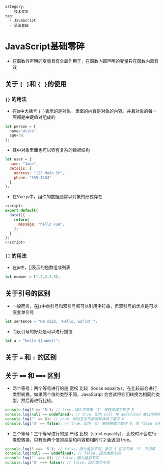 ```
category:
  - 技术文章
tag:
  - JavaScript
  - 语法基础
```
# JavaScript基础零碎

- 在函数外声明的变量具有全局作用于，在函数内部声明的变量只在函数内部有效

## 关于 `[ ]`和 `{ }`的使用

### `{}` 的用法

- 在js中大括号 `{ }`表示的是对象，里面的内容是对象的内容。并且对象的每一项都是由键值对组成的

```js
let person = {
  name='alice',
  age=30,
};
```

- 其中对象里面也可以嵌套复杂的数据结构

```js
let user = {
  name: "Jane",
  details: {
    address: "123 Main St",
    phone: "555-1234"
  }
};
```

- 在Vue.js中，组件的数据通常以对象的形式存在

```js
<script>
export default{
  data(){
    return{
      message: "hello vue",
    };
  }
};
</script>
```

### `[]` 的用法

- 在js中，[]表示的是数组或列表

```js
let number = [1,2,3,4,5];
```

## 关于引号的区别

- 一般而言，在js中单引号和双引号都可以引用字符串，但双引号的优点是可以嵌套单引号

```js
let sentence = "He said, 'Hello, world!'";
```

- 而反引号的好处是可以进行插值

```js
let a = "hello ${name}!";
```

## 关于 `=` 和 `:` 的区别


## 关于 `==` 和 `===` 区别

- 两个等号：两个等号进行的是 宽松 比较（loose equality），在比较前会进行类型转换。如果两个值的类型不同，JavaScript 会尝试将它们转换为相同的类型，然后再进行比较。

```javascript
console.log(5 == '5'); // true，因为字符串 '5' 被转换成了数字 5
console.log(null == undefined); // true，因为 null 和 undefined 被认为相等
console.log('' == 0); // true，因为空字符串被转换成了数字 0
console.log('0' == false); // true，因为 '0' 被转换成了数字 0，而 false 也被转换成了数字 0
```

- 三个等号：三个等号进行的是 严格 比较（strict equality），比较时不会进行类型转换，只有当两个值的类型和内容都相同时才会返回 true。

```javascript
console.log(5 === '5'); // false，因为类型不同，数字 5 和字符串 '5' 不相等
console.log(null === undefined); // false，因为类型不同
console.log('' === 0); // false，因为类型不同
console.log('0' === false); // false，因为类型不同
```
